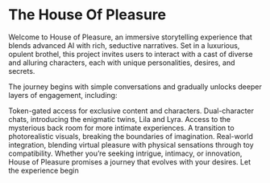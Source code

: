 # The House Of Pleasure

Welcome to House of Pleasure, an immersive storytelling experience that blends advanced AI with rich, seductive narratives. Set in a luxurious, opulent brothel, this project invites users to interact with a cast of diverse and alluring characters, each with unique personalities, desires, and secrets.

The journey begins with simple conversations and gradually unlocks deeper layers of engagement, including:

Token-gated access for exclusive content and characters.
Dual-character chats, introducing the enigmatic twins, Lila and Lyra.
Access to the mysterious back room for more intimate experiences.
A transition to photorealistic visuals, breaking the boundaries of imagination.
Real-world integration, blending virtual pleasure with physical sensations through toy compatibility.
Whether you’re seeking intrigue, intimacy, or innovation, House of Pleasure promises a journey that evolves with your desires. Let the experience begin